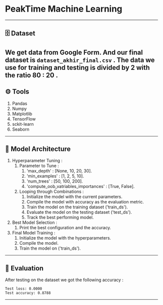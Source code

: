 # PeakTime Machine Learning #
---
## 🗄️ Dataset ##

We get data from Google Form. And our final dataset is ```dataset_akhir_final.csv``` . The data we use for training and testing is divided by 2 with the ratio 80 : 20 .
---
## ⚙️ Tools ##
1. Pandas
2. Numpy
3. Matplotlib
4. TensorFlow
5. sckit-learn
6. Seaborn
---
## 🏢 Model Architecture ##
1. Hyperparameter Tuning :
   1. Parameter to Tune :
      1. 'max_depth' : [None, 10, 20, 30].
      2. 'min_examples' : [1, 2, 5, 10].
      3. 'num_trees' : [50, 100, 200].
      4. 'compute_oob_vatriables_importances' : [True, False].
   2. Looping through Combinations :
      1. Initialize the model with the current parameters.
      2. Compile the model with accuracy as the evaluation metric.
      3. Train the model on the training dataset ('train_ds').
      4. Evaluate the model on the testing dataset ('test_ds').
      5. Track the best performing model.
2. Best Model Selection :
   1. Print the best configuration and the accuracy.
3. Final Model Training :
   1. Initialize the model with the hyperparameters.
   2. Compile the model.
   3. Train the model on ('train_ds').
---
## 📑 Evaluation

After testing on the dataset we got the following accuracy :
```
Test loss: 0.0000
Test accuracy: 0.8788
```
---
